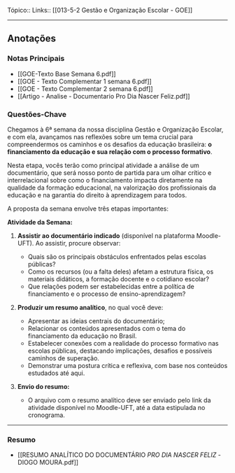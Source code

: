 Tópico::
Links:: [[013-5-2 Gestão e Organização Escolar - GOE]]

---

## Anotações

### Notas Principais

- [[GOE-Texto Base Semana 6.pdf]]
- [[GOE - Texto Complementar 1 semana 6.pdf]]
- [[GOE - Texto Complementar 2 semana 6.pdf]]
- [[Artigo - Analise - Documentario Pro Dia Nascer Feliz.pdf]]

### Questões-Chave

Chegamos à 6ª semana da nossa disciplina Gestão e Organização Escolar, e com ela, avançamos nas reflexões sobre um tema crucial para compreendermos os caminhos e os desafios da educação brasileira: **o financiamento da educação e sua relação com o processo formativo**.

Nesta etapa, vocês terão como principal atividade a análise de um documentário, que será nosso ponto de partida para um olhar crítico e interrelacional sobre como o financiamento impacta diretamente na qualidade da formação educacional, na valorização dos profissionais da educação e na garantia do direito à aprendizagem para todos.

A proposta da semana envolve três etapas importantes:

**Atividade da Semana:**

1.  **Assistir ao documentário indicado** (disponível na plataforma Moodle-UFT).
    Ao assistir, procure observar:
    *   Quais são os principais obstáculos enfrentados pelas escolas públicas?
    *   Como os recursos (ou a falta deles) afetam a estrutura física, os materiais didáticos, a formação docente e o cotidiano escolar?
    *   Que relações podem ser estabelecidas entre a política de financiamento e o processo de ensino-aprendizagem?

2.  **Produzir um resumo analítico**, no qual você deve:
    *   Apresentar as ideias centrais do documentário;
    *   Relacionar os conteúdos apresentados com o tema do financiamento da educação no Brasil.
    *   Estabelecer conexões com a realidade do processo formativo nas escolas públicas, destacando implicações, desafios e possíveis caminhos de superação.
    *   Demonstrar uma postura crítica e reflexiva, com base nos conteúdos estudados até aqui.

3.  **Envio do resumo:**
    *   O arquivo com o resumo analítico deve ser enviado pelo link da atividade disponível no Moodle-UFT, até a data estipulada no cronograma.

---

### Resumo

- [[RESUMO ANALÍTICO DO DOCUMENTÁRIO _PRO DIA NASCER FELIZ_ - DIOGO MOURA.pdf]]

